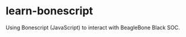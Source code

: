 learn-bonescript
================

Using Bonescript (JavaScript) to interact with BeagleBone Black SOC.
